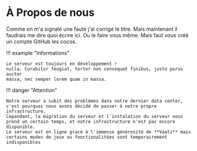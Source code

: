 # À Propos de nous
Comme on m'a signalé une faute j'ai corrigé le titre. Mais maintenant il faudrais me dire quoi écrire ici. Ou le faire vous même. Mais faut vous créé un compte GitHub les cocos.

!!! example "Informations"

    Le serveur est toujours en développement !
    nulla. Curabitur feugiat, tortor non consequat finibus, justo purus auctor
    massa, nec semper lorem quam in massa.

!!! danger "Attention"

    Notre serveur a subit des problèmes dans notre dernier data center, c'est pourquoi nous avons décidé de passer à notre propre infrastructure.
    Cepandant, la migration du serveur et l'instalation du serveur nous prend un certain temps, et notre infrastructure n'est pas encore disponible.
    Le serveur est en ligne grace à l'immense générosité de **Vaati** mais certains modes de jeux ou fonctionalitées sont temporairement indisponibles

